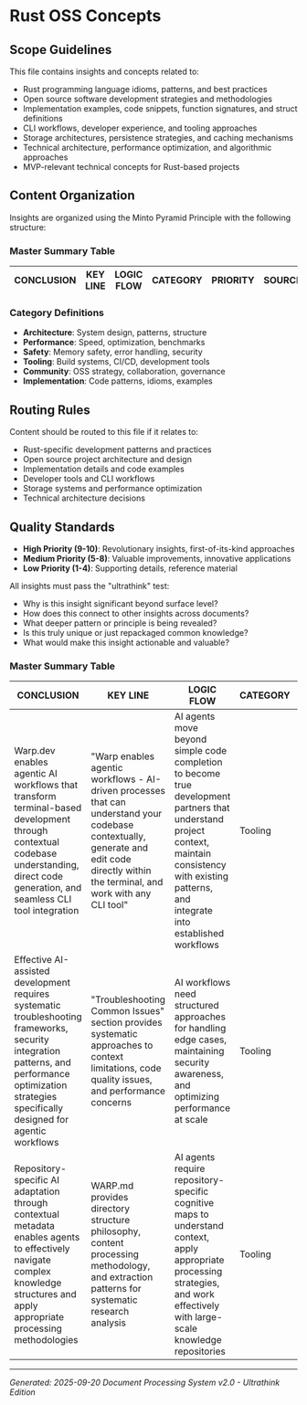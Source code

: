 # Rust OSS Concepts

## Scope Guidelines
This file contains insights and concepts related to:
- Rust programming language idioms, patterns, and best practices
- Open source software development strategies and methodologies
- Implementation examples, code snippets, function signatures, and struct definitions
- CLI workflows, developer experience, and tooling approaches
- Storage architectures, persistence strategies, and caching mechanisms
- Technical architecture, performance optimization, and algorithmic approaches
- MVP-relevant technical concepts for Rust-based projects

## Content Organization
Insights are organized using the Minto Pyramid Principle with the following structure:

### Master Summary Table
| CONCLUSION | KEY LINE | LOGIC FLOW | CATEGORY | PRIORITY | SOURCE |
|------------|----------|------------|----------|----------|--------|

### Category Definitions
- **Architecture**: System design, patterns, structure
- **Performance**: Speed, optimization, benchmarks
- **Safety**: Memory safety, error handling, security
- **Tooling**: Build systems, CI/CD, development tools
- **Community**: OSS strategy, collaboration, governance
- **Implementation**: Code patterns, idioms, examples

## Routing Rules
Content should be routed to this file if it relates to:
- Rust-specific development patterns and practices
- Open source project architecture and design
- Implementation details and code examples
- Developer tools and CLI workflows
- Storage systems and performance optimization
- Technical architecture decisions

## Quality Standards
- **High Priority (9-10)**: Revolutionary insights, first-of-its-kind approaches
- **Medium Priority (5-8)**: Valuable improvements, innovative applications
- **Low Priority (1-4)**: Supporting details, reference material

All insights must pass the "ultrathink" test:
- Why is this insight significant beyond surface level?
- How does this connect to other insights across documents?
- What deeper pattern or principle is being revealed?
- Is this truly unique or just repackaged common knowledge?
- What would make this insight actionable and valuable?

### Master Summary Table
| CONCLUSION | KEY LINE | LOGIC FLOW | CATEGORY | PRIORITY | SOURCE |
|------------|----------|------------|----------|----------|--------|
| Warp.dev enables agentic AI workflows that transform terminal-based development through contextual codebase understanding, direct code generation, and seamless CLI tool integration | "Warp enables agentic workflows - AI-driven processes that can understand your codebase contextually, generate and edit code directly within the terminal, and work with any CLI tool" | AI agents move beyond simple code completion to become true development partners that understand project context, maintain consistency with existing patterns, and integrate into established workflows | Tooling | High | WarpDevBestPractices20250918.md:1-250 |
| Effective AI-assisted development requires systematic troubleshooting frameworks, security integration patterns, and performance optimization strategies specifically designed for agentic workflows | "Troubleshooting Common Issues" section provides systematic approaches to context limitations, code quality issues, and performance concerns | AI workflows need structured approaches for handling edge cases, maintaining security awareness, and optimizing performance at scale | Tooling | Medium | WarpDevBestPractices20250918.md:251-356 |
| Repository-specific AI adaptation through contextual metadata enables agents to effectively navigate complex knowledge structures and apply appropriate processing methodologies | WARP.md provides directory structure philosophy, content processing methodology, and extraction patterns for systematic research analysis | AI agents require repository-specific cognitive maps to understand context, apply appropriate processing strategies, and work effectively with large-scale knowledge repositories | Tooling | High | WARP.md:1-155 |

---
*Generated: 2025-09-20*
*Document Processing System v2.0 - Ultrathink Edition*

